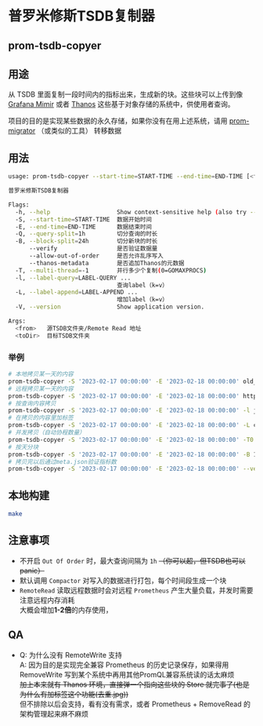 # 普罗米修斯TSDB复制器
## prom-tsdb-copyer

## 用途
从 TSDB 里面复制一段时间内的指标出来，生成新的块。这些块可以上传到像 [Grafana Mimir][1] 或者 [Thanos][2] 这些基于对象存储的系统中，供使用者查询。

项目的目的是实现某些数据的永久存储，如果你没有在用上述系统，请用 [prom-migrator][3] （或类似的工具） 转移数据

## 用法
```sh
usage: prom-tsdb-copyer --start-time=START-TIME --end-time=END-TIME [<flags>] <from> <toDir>

普罗米修斯TSDB复制器

Flags:
  -h, --help                   Show context-sensitive help (also try --help-long and --help-man).
  -S, --start-time=START-TIME  数据开始时间
  -E, --end-time=END-TIME      数据结束时间
  -Q, --query-split=1h         切分查询的时长
  -B, --block-split=24h        切分新块的时长
      --verify                 是否验证数据量
      --allow-out-of-order     是否允许乱序写入
      --thanos-metadata        是否追加Thanos的元数据
  -T, --multi-thread=-1        并行多少个复制(0=GOMAXPROCS)
  -l, --label-query=LABEL-QUERY ...  
                               查询label（k=v）
  -L, --label-append=LABEL-APPEND ...  
                               增加label（k=v）
  -V, --version                Show application version.

Args:
  <from>   源TSDB文件夹/Remote Read 地址
  <toDir>  目标TSDB文件夹
```
### 举例
```sh
# 本地拷贝某一天的内容
prom-tsdb-copyer -S '2023-02-17 00:00:00' -E '2023-02-18 00:00:00' old_data/ new_data/
# 远程拷贝某一天的内容
prom-tsdb-copyer -S '2023-02-17 00:00:00' -E '2023-02-18 00:00:00' http://prometheus:9090/api/v1/read new_data/
# 按查询内容拷贝
prom-tsdb-copyer -S '2023-02-17 00:00:00' -E '2023-02-18 00:00:00' -l job=nodes -l 'instance=~192\.168\.1\.\d+' -l 'hostname!=foonode' -l '__name__!~go.*' old_data/ new_data/
# 在拷贝的内容里加标签
prom-tsdb-copyer -S '2023-02-17 00:00:00' -E '2023-02-18 00:00:00' -L create_from=copyer -L storage=persistent old_data/ new_data/
# 并发拷贝（自动协程数量）
prom-tsdb-copyer -S '2023-02-17 00:00:00' -E '2023-02-18 00:00:00' -T0 old_data/ new_data/
# 按天分块
prom-tsdb-copyer -S '2023-02-17 00:00:00' -E '2023-02-18 00:00:00' -B 168h old_data/ new_data/
# 拷贝完以后通过meta.json验证指标数
prom-tsdb-copyer -S '2023-02-17 00:00:00' -E '2023-02-18 00:00:00' --verify old_data/ new_data/
```

## 本地构建
```sh
make
```

## 注意事项
- 不开启 `Out Of Order` 时，最大查询间隔为 `1h` ~~（你可以超，但TSDB也可以panic）~~
- 默认调用 `Compactor` 对写入的数据进行打包，每个时间段生成一个块
- `RemoteRead` 读取远程数据时会对远程 `Prometheus` 产生大量负载，并发时需要注意远程内存消耗  
  大概会增加**1-2倍**的内存使用，

## QA
- Q: 为什么没有 RemoteWrite 支持  
  A: 因为目的是实现完全兼容 Prometheus 的历史记录保存，如果得用 RemoveWrite 写到某个系统中再用其他PromQL兼容系统读的话太麻烦  
    ~~加上本来就有 Thanos 环境，直接弹一个指向这些块的 Store 就完事了(也是为什么有加标签这个功能(去重.jpg))~~  
    但不排除以后会支持，看有没有需求，或者 Prometheus + RemoveRead 的架构管理起来麻不麻烦

[1]: https://github.com/grafana/mimir
[2]: https://github.com/thanos-io/thanos
[3]: https://github.com/timescale/promscale/tree/master/migration-tool/cmd/prom-migrator
